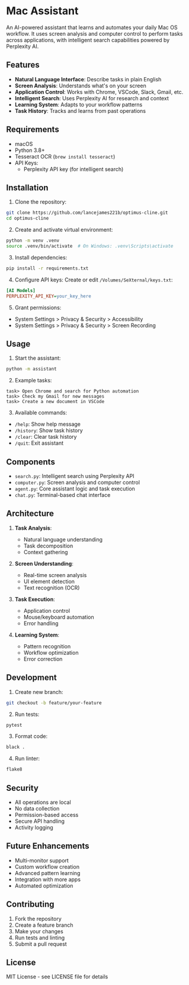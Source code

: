 # Mac Assistant

An AI-powered assistant that learns and automates your daily Mac OS workflow. It uses screen analysis and computer control to perform tasks across applications, with intelligent search capabilities powered by Perplexity AI.

## Features

- **Natural Language Interface**: Describe tasks in plain English
- **Screen Analysis**: Understands what's on your screen
- **Application Control**: Works with Chrome, VSCode, Slack, Gmail, etc.
- **Intelligent Search**: Uses Perplexity AI for research and context
- **Learning System**: Adapts to your workflow patterns
- **Task History**: Tracks and learns from past operations

## Requirements

- macOS
- Python 3.8+
- Tesseract OCR (`brew install tesseract`)
- API Keys:
  - Perplexity API key (for intelligent search)

## Installation

1. Clone the repository:
```bash
git clone https://github.com/lancejames221b/optimus-cline.git
cd optimus-cline
```

2. Create and activate virtual environment:
```bash
python -m venv .venv
source .venv/bin/activate  # On Windows: .venv\Scripts\activate
```

3. Install dependencies:
```bash
pip install -r requirements.txt
```

4. Configure API keys:
Create or edit `/Volumes/SeXternal/keys.txt`:
```ini
[AI Models]
PERPLEXITY_API_KEY=your_key_here
```

5. Grant permissions:
- System Settings > Privacy & Security > Accessibility
- System Settings > Privacy & Security > Screen Recording

## Usage

1. Start the assistant:
```bash
python -m assistant
```

2. Example tasks:
```
task> Open Chrome and search for Python automation
task> Check my Gmail for new messages
task> Create a new document in VSCode
```

3. Available commands:
- `/help`: Show help message
- `/history`: Show task history
- `/clear`: Clear task history
- `/quit`: Exit assistant

## Components

- `search.py`: Intelligent search using Perplexity API
- `computer.py`: Screen analysis and computer control
- `agent.py`: Core assistant logic and task execution
- `chat.py`: Terminal-based chat interface

## Architecture

1. **Task Analysis**:
   - Natural language understanding
   - Task decomposition
   - Context gathering

2. **Screen Understanding**:
   - Real-time screen analysis
   - UI element detection
   - Text recognition (OCR)

3. **Task Execution**:
   - Application control
   - Mouse/keyboard automation
   - Error handling

4. **Learning System**:
   - Pattern recognition
   - Workflow optimization
   - Error correction

## Development

1. Create new branch:
```bash
git checkout -b feature/your-feature
```

2. Run tests:
```bash
pytest
```

3. Format code:
```bash
black .
```

4. Run linter:
```bash
flake8
```

## Security

- All operations are local
- No data collection
- Permission-based access
- Secure API handling
- Activity logging

## Future Enhancements

- Multi-monitor support
- Custom workflow creation
- Advanced pattern learning
- Integration with more apps
- Automated optimization

## Contributing

1. Fork the repository
2. Create a feature branch
3. Make your changes
4. Run tests and linting
5. Submit a pull request

## License

MIT License - see LICENSE file for details
